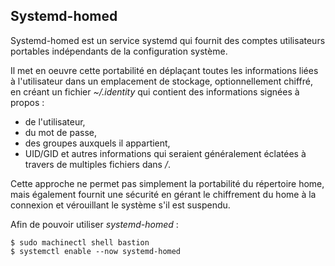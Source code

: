 ## Systemd-homed

Systemd-homed est un service systemd qui fournit des comptes utilisateurs portables indépendants de
la configuration système.

Il met en oeuvre cette portabilité en déplaçant toutes les informations liées à l'utilisateur dans
un emplacement de stockage, optionnellement chiffré, en créant un fichier *~/.identity* qui contient
des informations signées à propos :
* de l'utilisateur,
* du mot de passe,
* des groupes auxquels il appartient,
* UID/GID
et autres informations qui seraient généralement éclatées à travers de multiples fichiers dans */*.

Cette approche ne permet pas simplement la portabilité du répertoire home, mais également fournit
une sécurité en gérant le chiffrement du home à la connexion et vérouillant le système s'il est
suspendu.

Afin de pouvoir utiliser *systemd-homed* :
```bash,ignore
$ sudo machinectl shell bastion
$ systemctl enable --now systemd-homed
```

